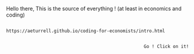 Hello there, 
This is the source of everything ! (at least in economics and coding) 
                  
                                          https://aeturrell.github.io/coding-for-economists/intro.html 
                                          
                                          
                                                        Go ! Click on it!

